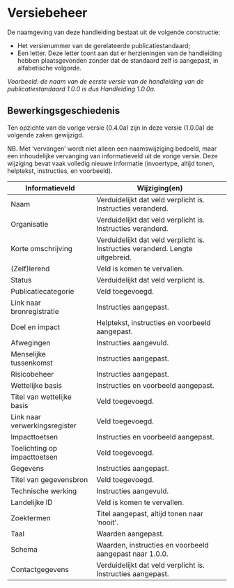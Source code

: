 # Versiebeheer

De naamgeving van deze handleiding bestaat uit de volgende constructie:

- Het versienummer van de gerelateerde publicatiestandaard;
- Een letter. Deze letter toont aan dat er herzieningen van de handleiding hebben plaatsgevonden zonder dat de standaard zelf is aangepast, in alfabetische volgorde.

_Voorbeeld: de naam van de eerste versie van de handleiding van de publicatiestandaard 1.0.0
is dus Handleiding 1.0.0a._

## Bewerkingsgeschiedenis

Ten opzichte van de vorige versie (0.4.0a) zijn in deze versie (1.0.0a) de volgende zaken
gewijzigd.

NB. Met ‘vervangen’ wordt niet alleen een naamswijziging bedoeld, maar een inhoudelijke vervanging van informatieveld uit de vorige versie. Deze wijziging bevat vaak volledig nieuwe informatie (invoertype, altijd tonen, helptekst, instructies, en voorbeeld).

| Informatieveld                | Wijziging(en)                                                                  |
| ----------------------------- | ------------------------------------------------------------------------------ |
| Naam                          | Verduidelijkt dat veld verplicht is. Instructies veranderd.                    |
| Organisatie                   | Verduidelijkt dat veld verplicht is. Instructies veranderd.                    |
| Korte omschrijving            | Verduidelijkt dat veld verplicht is. Instructies veranderd. Lengte uitgebreid. |
| (Zelf)lerend                  | Veld is komen te vervallen.                                                    |
| Status                        | Verduidelijkt dat veld verplicht is.                                           |
| Publicatiecategorie           | Veld toegevoegd.                                                               |
| Link naar bronregistratie     | Instructies aangepast.                                                         |
| Doel en impact                | Helptekst, instructies en voorbeeld aangepast.                                 |
| Afwegingen                    | Instructies aangevuld.                                                         |
| Menselijke tussenkomst        | Instructies aangepast.                                                         |
| Risicobeheer                  | Instructies aangepast.                                                         |
| Wettelijke basis              | Instructies en voorbeeld aangepast.                                            |
| Titel van wettelijke basis    | Veld toegevoegd.                                                               |
| Link naar verwerkingsregister | Veld toegevoegd.                                                               |
| Impacttoetsen                 | Instructies en voorbeeld aangepast.                                            |
| Toelichting op impacttoetsen  | Veld toegevoegd.                                                               |
| Gegevens                      | Instructies aangepast.                                                         |
| Titel van gegevensbron        | Veld toegevoegd.                                                               |
| Technische werking            | Instructies aangevuld.                                                         |
| Landelijke ID                 | Veld is komen te vervallen.                                                    |
| Zoektermen                    | Titel aangepast, altijd tonen naar ‘nooit’.                                    |
| Taal                          | Waarden aangepast.                                                             |
| Schema                        | Waarden, instructies en voorbeeld aangepast naar 1.0.0.                        |
| Contactgegevens               | Verduidelijkt dat veld verplicht is. Instructies aangepast.                    |
